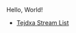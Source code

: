 <head>  
<title>DTM Text Files</title>
</head>
<body>

Hello, World! <br>

<ul>
	<li> <a href="./Tejdxa Stream List">Tejdxa Stream List</a>  </li>
</ul>  

</body>

